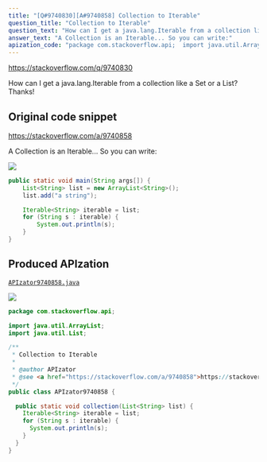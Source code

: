 ```yaml
---
title: "[Q#9740830][A#9740858] Collection to Iterable"
question_title: "Collection to Iterable"
question_text: "How can I get a java.lang.Iterable from a collection like a Set or a List? Thanks!"
answer_text: "A Collection is an Iterable... So you can write:"
apization_code: "package com.stackoverflow.api;  import java.util.ArrayList; import java.util.List;  /**  * Collection to Iterable  *  * @author APIzator  * @see <a href=\"https://stackoverflow.com/a/9740858\">https://stackoverflow.com/a/9740858</a>  */ public class APIzator9740858 {    public static void collection(List<String> list) {     Iterable<String> iterable = list;     for (String s : iterable) {       System.out.println(s);     }   } }"
---
```


https://stackoverflow.com/q/9740830

How can I get a java.lang.Iterable from a collection like a Set or a List?
Thanks!



## Original code snippet

https://stackoverflow.com/a/9740858

A Collection is an Iterable... So you can write:

<div class="code-logo"><img src="/stackoverflow.png" /></div>

```java
public static void main(String args[]) {
    List<String> list = new ArrayList<String>();
    list.add("a string");

    Iterable<String> iterable = list;
    for (String s : iterable) {
        System.out.println(s);
    }
}
```

## Produced APIzation

[`APIzator9740858.java`](https://github.com/pasqualesalza/apization-temp/raw/main/data/search/APIzator9740858.java)

<div class="code-logo"><img src="/apizator.png" /></div>

```java
package com.stackoverflow.api;

import java.util.ArrayList;
import java.util.List;

/**
 * Collection to Iterable
 *
 * @author APIzator
 * @see <a href="https://stackoverflow.com/a/9740858">https://stackoverflow.com/a/9740858</a>
 */
public class APIzator9740858 {

  public static void collection(List<String> list) {
    Iterable<String> iterable = list;
    for (String s : iterable) {
      System.out.println(s);
    }
  }
}

```